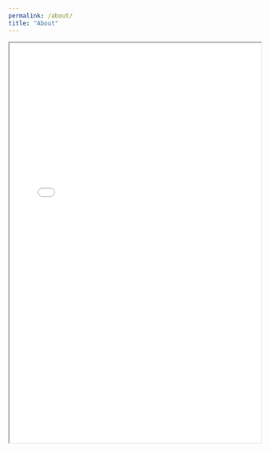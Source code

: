 ```yaml
---
permalink: /about/
title: "About"
---
```


<html>
<head>
<meta charset="UTF-8">
<title>pdf_viewer</title>
</head>
<body>
    <iframe width="100%" height="800" src="/assets/images/SampleResume.pdf"></iframe>
</body>
</html>
